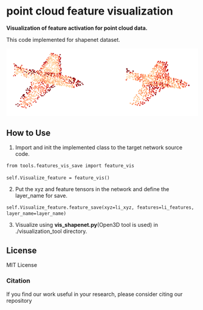 # point cloud feature visualization
**Visualization of feature activation for point cloud data.**

This code implemented for shapenet dataset.

<p align="center">
<img src='./feature_visualization_ex.png' width=600/>
</p>

## How to Use
1. Import and init the implemented class to the target network source code.
```
from tools.features_vis_save import feature_vis

self.Visualize_feature = feature_vis()
```
2. Put the xyz and feature tensors in the network and define the layer_name for save.
```
self.Visualize_feature.feature_save(xyz=li_xyz, features=li_features, layer_name=layer_name)
```

3. Visualize using **vis_shapenet.py**(Open3D tool is used) in ./visualization_tool directory.

## License
MIT License

### Citation
If you find our work useful in your research, please consider citing our repository
